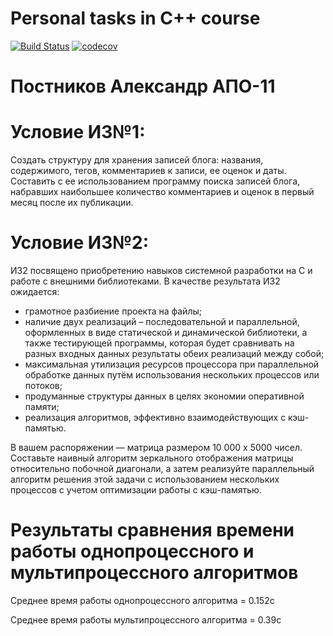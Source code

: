 # Personal tasks in C++ course

[![Build Status](https://travis-ci.org/poofik33/cpp_personal_tasks.svg?branch=for_pt2_check)](https://travis-ci.org/poofik33/cpp_personal_tasks)
[![codecov](https://codecov.io/gh/poofik33/cpp_personal_tasks/branch/for_pt2_check/graph/badge.svg)](https://codecov.io/gh/poofik33/cpp_personal_tasks)

 # Постников Александр АПО-11
 
 
 # Условие ИЗ№1:
 Создать структуру для хранения записей блога: названия, содержимого, тегов, комментариев к записи, ее оценок и даты.
 Составить с ее использованием программу поиска записей блога, набравших наибольшее количество комментариев и оценок
 в первый месяц после их публикации.
 
 # Условие ИЗ№2:
 ИЗ2 посвящено приобретению навыков системной разработки на C и работе с внешними библиотеками. В качестве результата ИЗ2    ожидается:
* грамотное разбиение проекта на файлы;
* наличие двух реализаций – последовательной и параллельной, оформленных в виде статической и динамической библиотеки, а также тестирующей программы, которая будет сравнивать на разных входных данных результаты обеих реализаций между собой;
* максимальная утилизация ресурсов процессора при параллельной обработке данных путём использования нескольких процессов или потоков;
* продуманные структуры данных в целях экономии оперативной памяти;
* реализация алгоритмов, эффективно взаимодействующих с кэш-памятью.

В вашем распоряжении — матрица размером 10 000 x 5000 чисел. Составьте наивный алгоритм зеркального отображения матрицы относительно побочной диагонали, а затем реализуйте параллельный алгоритм решения этой задачи с использованием нескольких процессов с учетом оптимизации работы с кэш-памятью.

# Результаты сравнения времени работы однопроцессного и мультипроцессного алгоритмов
Среднее время работы однопроцессного алгоритма = 0.152с

Среднее время работы мультипроцессного алгоритма = 0.39с
